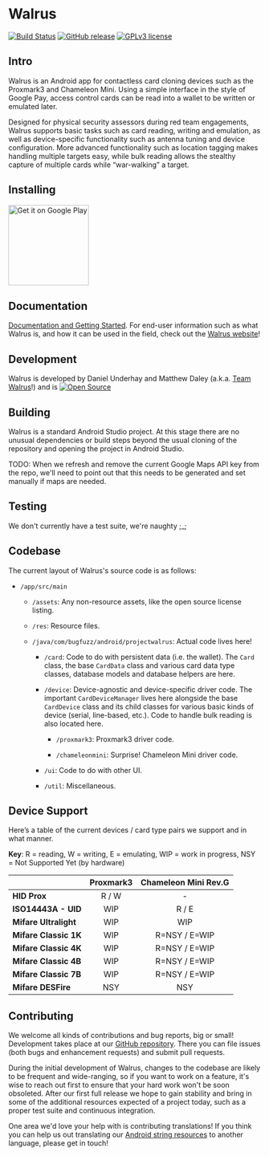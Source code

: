# Walrus
[![Build Status](https://img.shields.io/badge/status-alpha-orange.svg)](https://play.google.com/store/apps/details?id=com.bugfuzz.android.projectwalrus&pcampaignid=MKT-Other-global-all-co-prtnr-py-PartBadge-Mar2515-1)
[![GitHub release](https://img.shields.io/badge/release-v0.1-blue.svg)](https://github.com/TeamWalrus/Walrus/releases/)
[![GPLv3 license](https://img.shields.io/badge/license-GPLv3-blue.svg)](https://github.com/TeamWalrus/Walrus/blob/master/LICENSE)

## Intro

Walrus is an Android app for contactless card cloning devices such as the Proxmark3 and Chameleon Mini. Using a simple interface in the style of Google Pay, access control cards can be read into a wallet to be written or emulated later.

Designed for physical security assessors during red team engagements, Walrus supports basic tasks such as card reading, writing and emulation, as well as device-specific functionality such as antenna tuning and device configuration. More advanced functionality such as location tagging makes handling multiple targets easy, while bulk reading allows the stealthy capture of multiple cards while “war-walking” a target.

## Installing

<a href="https://play.google.com/store/apps/details?id=com.bugfuzz.android.projectwalrus&amp;pcampaignid=MKT-Other-global-all-co-prtnr-py-PartBadge-Mar2515-1"><img alt="Get it on Google Play" src="https://play.google.com/intl/en_us/badges/images/generic/en_badge_web_generic.png" width="160"></a>

## Documentation

[Documentation and Getting Started](https://walrus.app/docs/getting-started/). For end-user information such as what Walrus is, and how it can be used in the field, check out the [Walrus website](https://walrus.app/)!

## Development

Walrus is developed by Daniel Underhay and Matthew Daley (a.k.a. [Team Walrus](mailto:team@walrus.app)!) and is [![Open Source](https://badges.frapsoft.com/os/v1/open-source.png?v=103)](https://github.com/TeamWalrus/Walrus/blob/master/LICENSE)

## Building

Walrus is a standard Android Studio project. At this stage there are no unusual dependencies or build steps beyond the usual cloning of the repository and opening the project in Android Studio.

TODO: When we refresh and remove the current Google Maps API key from the repo, we'll need to point out that this needs to be generated and set manually if maps are needed.

## Testing

We don't currently have a test suite, we're naughty ;\_;

## Codebase

The current layout of Walrus's source code is as follows:

* `/app/src/main`

  * `/assets`: Any non-resource assets, like the open source license listing.

  * `/res`: Resource files.

  * `/java/com/bugfuzz/android/projectwalrus`: Actual code lives here!

    * `/card`: Code to do with persistent data (i.e. the wallet). The `Card` class, the base `CardData` class and various card data type classes, database models and database helpers are here.

    * `/device`: Device-agnostic and device-specific driver code. The important `CardDeviceManager` lives here alongside the base `CardDevice` class and its child classes for various basic kinds of device (serial, line-based, etc.). Code to handle bulk reading is also located here.

      * `/proxmark3`: Proxmark3 driver code.

      * `/chameleonmini`: Surprise! Chameleon Mini driver code.

    * `/ui`: Code to do with other UI.

    * `/util`: Miscellaneous.


## Device Support
Here’s a table of the current devices / card type pairs we support and in what manner.

**Key**: R = reading, W = writing, E = emulating, WIP = work in progress, NSY = Not Supported Yet (by hardware)

|                        | Proxmark3 | Chameleon Mini Rev.G|
|------------------------|:---------:|:-------------------:|
| **HID Prox**           | R / W     | -                   |
| **ISO14443A - UID**    | WIP       | R / E               |
| **Mifare Ultralight**  | WIP       | WIP                 |
| **Mifare Classic 1K**  | WIP       | R=NSY / E=WIP       |
| **Mifare Classic 4K**  | WIP       | R=NSY / E=WIP       |
| **Mifare Classic 4B**  | WIP       | R=NSY / E=WIP       |
| **Mifare Classic 7B**  | WIP       | R=NSY / E=WIP       |
| **Mifare DESFire**     | NSY       | NSY                 |

## Contributing

We welcome all kinds of contributions and bug reports, big or small! Development takes place at our [GitHub repository](https://github.com/TeamWalrus/Walrus). There you can file issues (both bugs and enhancement requests) and submit pull requests.

During the initial development of Walrus, changes to the codebase are likely to be frequent and wide-ranging, so if you want to work on a feature, it's wise to reach out first to ensure that your hard work won't be soon obsoleted. After our first full release we hope to gain stability and bring in some of the additional resources expected of a project today, such as a proper test suite and continuous integration.

One area we'd love your help with is contributing translations! If you think you can help us out translating our [Android string resources](https://github.com/TeamWalrus/Walrus/blob/master/app/src/main/res/values/strings.xml) to another language, please get in touch!
